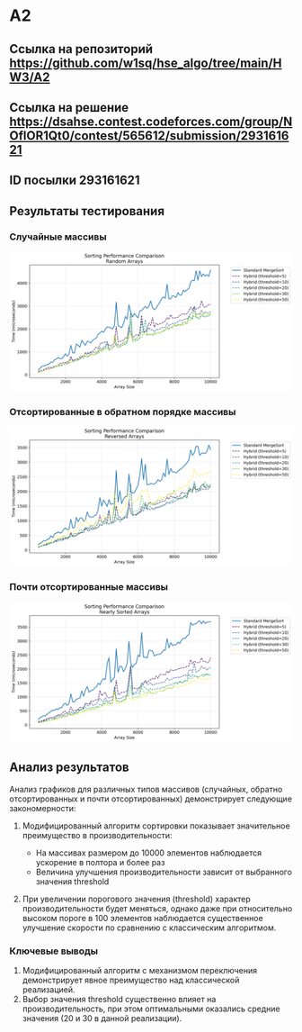 # A2

## Ссылка на репозиторий <https://github.com/w1sq/hse_algo/tree/main/HW3/A2>

## Ссылка на решение <https://dsahse.contest.codeforces.com/group/NOflOR1Qt0/contest/565612/submission/293161621>

## ID посылки 293161621

## Результаты тестирования

### Случайные массивы

![Random Arrays](visualization_results/sorting_comparison_random.png)

### Отсортированные в обратном порядке массивы

![Reversed Arrays](visualization_results/sorting_comparison_reversed.png)

### Почти отсортированные массивы

![Nearly Sorted Arrays](visualization_results/sorting_comparison_nearly_sorted.png)

## Анализ результатов

Анализ графиков для различных типов массивов (случайных, обратно отсортированных и почти отсортированных) демонстрирует следующие закономерности:

1. Модифицированный алгоритм сортировки показывает значительное преимущество в производительности:

    - На массивах размером до 10000 элементов наблюдается ускорение в полтора и более раз
    - Величина улучшения производительности зависит от выбранного значения threshold

2. При увеличении порогового значения (threshold) характер производительности будет меняться, однако даже при относительно высоком пороге в 100 элементов наблюдается существенное улучшение скорости по сравнению с классическим алгоритмом.

### Ключевые выводы

1. Модифицированный алгоритм с механизмом переключения демонстрирует явное преимущество над классической реализацией.
2. Выбор значения threshold существенно влияет на производительность, при этом оптимальными оказались средние значения (20 и 30 в данной реализации).
